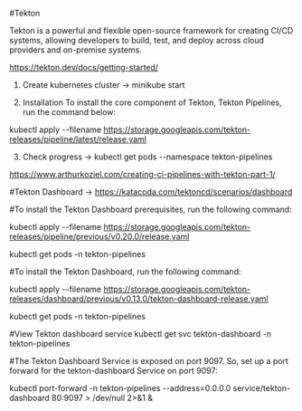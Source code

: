 #Tekton

Tekton is a powerful and flexible open-source framework for creating CI/CD systems, allowing developers to build, test, and deploy across cloud providers and on-premise systems.

https://tekton.dev/docs/getting-started/

1) Create kubernetes cluster -> minikube start

2) Installation
To install the core component of Tekton, Tekton Pipelines, run the command below:

kubectl apply --filename https://storage.googleapis.com/tekton-releases/pipeline/latest/release.yaml

3) Check progress -> kubectl get pods --namespace tekton-pipelines

https://www.arthurkoziel.com/creating-ci-pipelines-with-tekton-part-1/


#Tekton Dashboard -> https://katacoda.com/tektoncd/scenarios/dashboard

#To install the Tekton Dashboard prerequisites, run the following command: 

kubectl apply --filename https://storage.googleapis.com/tekton-releases/pipeline/previous/v0.20.0/release.yaml

kubectl get pods -n tekton-pipelines

#To install the Tekton Dashboard, run the following command: 

kubectl apply --filename https://storage.googleapis.com/tekton-releases/dashboard/previous/v0.13.0/tekton-dashboard-release.yaml

kubectl get pods -n tekton-pipelines

#View Tekton dashboard service
kubectl get svc tekton-dashboard -n tekton-pipelines

#The Tekton Dashboard Service is exposed on port 9097. So, set up a port forward for the tekton-dashboard Service on port 9097:

kubectl port-forward -n tekton-pipelines --address=0.0.0.0 service/tekton-dashboard 80:9097 > /dev/null 2>&1 &

